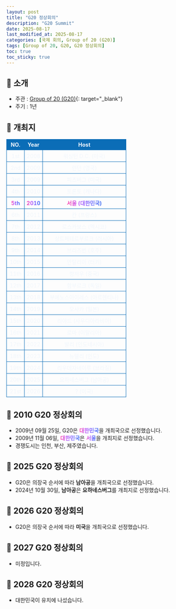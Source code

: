 ```yaml
---
layout: post
title: "G20 정상회의"
description: "G20 Summit"
date: 2025-08-17
last_modified_at: 2025-08-17
categories: [국제 회의, Group of 20 (G20)]
tags: [Group of 20, G20, G20 정상회의]
toc: true
toc_sticky: true
---
```

<style>
    /* 테이블 서식 */
    table {
        width: 100%;
        border-collapse: collapse;
        font-size: 14px;
        color: #f0f6fc;
      }
      th, td {
        border: 1px solid #0B6DB7;
        padding: 5px;
        text-align: center;
        font-weight: normal;
      }
</style>
## 📜 소개
* 주관 : [Group of 20 (G20)](https://g20.org/){: target="_blank"}
* 주기 : 1년

## 📜 개최지
<html>

<head>
    <meta charset="UTF-8">
</head>

<body>
    <table>
        <tr style="background: #0B6DB7;">
            <th style="width: 15%; font-weight: bold;">NO.</th>
            <th style="width: 15%; font-weight: bold;">Year</th>
            <th style="width: 70%; font-weight: bold;">Host</th>
        </tr>
        <tr>
            <th>1st</th>
            <th>2008</th>
            <th>워싱턴 D.C. (미국)</th>
        </tr>
        <tr>
            <th>2nd</th>
            <th>2009</th>
            <th>런던 (영국)</th>
        </tr>
        <tr>
            <th>3rd</th>
            <th>2009</th>
            <th>피츠버그 (미국)</th>
        </tr>
        <tr>
            <th>4th</th>
            <th>2010</th>
            <th>토론토 (캐나다)</th>
        </tr>
        <tr>
            <th><span style="background: text linear-gradient(to right, #FF43A8, #BE5DFA, #776CFF, #4172F2); font-weight: bold; -webkit-background-clip: text; -webkit-text-fill-color: transparent;">5th</span></th>
            <th><span style="background: text linear-gradient(to right, #FF43A8, #BE5DFA, #776CFF, #4172F2); font-weight: bold; -webkit-background-clip: text; -webkit-text-fill-color: transparent;">2010</span></th>
            <th><span style="background: text linear-gradient(to right, #FF43A8, #BE5DFA, #776CFF, #4172F2); font-weight: bold; -webkit-background-clip: text; -webkit-text-fill-color: transparent;">서울 (대한민국)</span></th>
        </tr>
        <tr>
            <th>6th</th>
            <th>2011</th>
            <th>칸 (프랑스)</th>
        </tr>
        <tr>
            <th>7th</th>
            <th>2012</th>
            <th>로스카보스 (멕시코)</th>
        </tr>
        <tr>
            <th>8th</th>
            <th>2013</th>
            <th>상트페테르부르크 (러시아)</th>
        </tr>
        <tr>
            <th>9th</th>
            <th>2014</th>
            <th>브리즈번 (호주)</th>
        </tr>
        <tr>
            <th>10th</th>
            <th>2015</th>
            <th>안탈리아 (터키)</th>
        </tr>
        <tr>
            <th>11th</th>
            <th>2016</th>
            <th>항저우 (중국)</th>
        </tr>
        <tr>
            <th>12th</th>
            <th>2017</th>
            <th>함부르크 (독일)</th>
        </tr>
        <tr>
            <th>13th</th>
            <th>2018</th>
            <th>부에노스아이레스 (아르헨티나)</th>
        </tr>
        <tr>
            <th>14th</th>
            <th>2019</th>
            <th>오사카 (일본)</th>
        </tr>
        <tr>
            <th>15th</th>
            <th>2020</th>
            <th>리야드 (사우디아라비아)</th>
        </tr>
        <tr>
            <th>16th</th>
            <th>2021</th>
            <th>로마 (이탈리아)</th>
        </tr>
        <tr>
            <th>17th</th>
            <th>2022</th>
            <th>발리 (인도네시아)</th>
        </tr>
        <tr>
            <th>18th</th>
            <th>2023</th>
            <th>뉴델리 (인도)</th>
        </tr>
        <tr>
            <th>19th</th>
            <th>2024</th>
            <th>리우데자네이루 (브라질)</th>
        </tr>
        <tr>
            <th>20th</th>
            <th>2025</th>
            <th>요하네스버그 (남아공)</th>
        </tr>
        <tr>
            <th>21st</th>
            <th>2026</th>
            <th>? (미국)</th>
        </tr>
    </table>
</body>

</html>

## 📜 2010 G20 정상회의
* 2009년 09월 25일, G20은 <span style="background: text linear-gradient(to right, #FF43A8, #BE5DFA, #776CFF, #4172F2); font-weight: bold; -webkit-background-clip: text; -webkit-text-fill-color: transparent;">대한민국</span>을 개최국으로 선정했습니다.
* 2009년 11월 06일, <span style="background: text linear-gradient(to right, #FF43A8, #BE5DFA, #776CFF, #4172F2); font-weight: bold; -webkit-background-clip: text; -webkit-text-fill-color: transparent;">대한민국</span>은 <span style="background: text linear-gradient(to right, #FF43A8, #BE5DFA, #776CFF, #4172F2); font-weight: bold; -webkit-background-clip: text; -webkit-text-fill-color: transparent;">서울</span>을 개최지로 선정했습니다.
* 경쟁도시는 인천, 부산, 제주였습니다.

## 📜 2025 G20 정상회의
* G20은 의장국 순서에 따라 <span style="font-weight: bold;">남아공</span>을 개최국으로 선정했습니다.
* 2024년 10월 30일, <span style="font-weight: bold;">남아공</span>은 <span style="font-weight: bold;">요하네스버그</span>를 개최지로 선정했습니다.

## 📜 2026 G20 정상회의
* G20은 의장국 순서에 따라 <span style="font-weight: bold;">미국</span>을 개최국으로 선정했습니다.

## 📜 2027 G20 정상회의
* 미정입니다.

## 📜 2028 G20 정상회의
* 대한민국이 유치에 나섰습니다.
